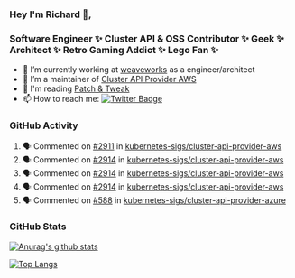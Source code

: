 ### Hey I'm Richard 👋, 

<h3 align="left">Software Engineer ✨ Cluster API & OSS Contributor ✨ Geek ✨ Architect ✨ Retro Gaming Addict ✨ Lego Fan ✨</h3>

- 🔭 I’m currently working at [weaveworks](https://github.com/weaveworks) as a engineer/architect
- 👯 I’m a maintainer of [Cluster API Provider AWS](https://github.com/kubernetes-sigs/cluster-api-provider-aws)
- 💬 I'm reading [Patch & Tweak](https://bjooks.com/products/patch-tweak-exploring-modular-synthesis)
- 📫 How to reach me: [![Twitter Badge](https://img.shields.io/badge/-@fruit_case-00acee?style=flat&logo=Twitter&logoColor=white)](https://twitter.com/intent/follow?screen_name=fruit_case "Follow on Twitter")

### GitHub Activity 

<!--START_SECTION:activity-->
1. 🗣 Commented on [#2911](https://github.com/kubernetes-sigs/cluster-api-provider-aws/issues/2911) in [kubernetes-sigs/cluster-api-provider-aws](https://github.com/kubernetes-sigs/cluster-api-provider-aws)
2. 🗣 Commented on [#2914](https://github.com/kubernetes-sigs/cluster-api-provider-aws/issues/2914) in [kubernetes-sigs/cluster-api-provider-aws](https://github.com/kubernetes-sigs/cluster-api-provider-aws)
3. 🗣 Commented on [#2914](https://github.com/kubernetes-sigs/cluster-api-provider-aws/issues/2914) in [kubernetes-sigs/cluster-api-provider-aws](https://github.com/kubernetes-sigs/cluster-api-provider-aws)
4. 🗣 Commented on [#2914](https://github.com/kubernetes-sigs/cluster-api-provider-aws/issues/2914) in [kubernetes-sigs/cluster-api-provider-aws](https://github.com/kubernetes-sigs/cluster-api-provider-aws)
5. 🗣 Commented on [#588](https://github.com/kubernetes-sigs/cluster-api-provider-azure/issues/588) in [kubernetes-sigs/cluster-api-provider-azure](https://github.com/kubernetes-sigs/cluster-api-provider-azure)
<!--END_SECTION:activity-->

### GitHub Stats

[![Anurag's github stats](https://github-readme-stats.vercel.app/api?username=richardcase&count_private=true&show_icons=true)](https://github.com/anuraghazra/github-readme-stats)

[![Top Langs](https://github-readme-stats.vercel.app/api/top-langs/?username=richardcase&hide=html&layout=compact)](https://github.com/anuraghazra/github-readme-stats)

